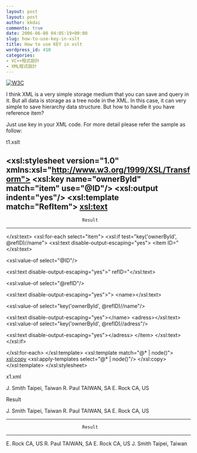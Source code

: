 ```yaml
---
layout: post
layout: post
author: kkdai
comments: true
date: 2006-06-08 04:05:19+00:00
slug: how-to-use-key-in-xslt
title: How to use KEY in xslt
wordpress_id: 410
categories:
- VC++程式設計
- XML程式設計
---
```


[![W3C](http://www.w3.org/Icons/WWW/w3c_home)](http://www.w3.org/)

I think XML is a very simple storage medium that you can save and query in it. But all data is storage as a tree node in the XML. In this case, it can very simple to save hierarchy data structure. But how to handle it you have reference item? 

Just use key in your XML code. For more detail please refer the sample as follow:

t1.xslt

<?xml version="1.0" encoding="UTF-8"?>
<xsl:stylesheet version="1.0" xmlns:xsl="http://www.w3.org/1999/XSL/Transform">
  <xsl:key name="ownerById" match="item" use="@ID"/>
  <xsl:output indent="yes"/>
  <xsl:template match="RefItem">
<xsl:text>
---------------------------------------------------------------------------------
                                 Result
---------------------------------------------------------------------------------
</xsl:text>
    <xsl:for-each select="item">
<xsl:if test="key('ownerById', @refID)//name">
<xsl:text disable-output-escaping="yes">
 &lt;item ID="</xsl:text>

<xsl:value-of select="@ID"/>

<xsl:text disable-output-escaping="yes">" refID="</xsl:text>

<xsl:value-of select="@refID"/>

<xsl:text disable-output-escaping="yes">">
  &lt;name></xsl:text>

<xsl:value-of select="key('ownerById', @refID)//name"/>

<xsl:text disable-output-escaping="yes">&lt;/name>
  &lt;adress></xsl:text>
<xsl:value-of select="key('ownerById', @refID)//adress"/>

<xsl:text disable-output-escaping="yes">&lt;/adress>
&lt;/item>
</xsl:text>
</xsl:if>

  </xsl:for-each>
  </xsl:template>
  <xsl:template match="@* | node()">
    <xsl:copy>
      <xsl:apply-templates select="@* | node()"/>
    </xsl:copy>
  </xsl:template>
</xsl:stylesheet>

x1.xml

<test>
  <item ID ="100">
    <name>J. Smith</name>
    <adress>Taipei, Taiwan</adress>
  </item>
  <!--
   <item ID ="110">
    <name>E. Rock</name>
    <adress>CA, US</adress>
  </item>
  -->
  <item ID ="120">
    <name>R. Paul</name>
    <adress>TAIWAN, SA</adress>
  </item>
  <item ID ="130">
    <name>E. Rock</name>
    <adress>CA, US</adress>
  </item>
  <RefItem>
    <item ID ="151" refID="130"/>
    <item ID ="152" refID="120"/>
    <item ID ="153" refID="130"/>
    <item ID ="154" refID="110"/>
    <item ID ="155" refID="100"/>
  </RefItem>
</test>

Result

<?xml version="1.0" encoding="utf-8"?>
<test>
  <item ID="100">
    <name>J. Smith</name>
    <adress>Taipei, Taiwan</adress>
  </item>
  <!--
   <item ID ="110">
    <name>E. Rock</name>
    <adress>CA, US</adress>
  </item>
  -->
  <item ID="120">
    <name>R. Paul</name>
    <adress>TAIWAN, SA</adress>
  </item>
  <item ID="130">
    <name>E. Rock</name>
    <adress>CA, US</adress>
  </item>

---------------------------------------------------------------------------------
                                 Result
---------------------------------------------------------------------------------

 <item ID="151" refID="130">
  <name>E. Rock</name>
  <adress>CA, US</adress>
</item>

 <item ID="152" refID="120">
  <name>R. Paul</name>
  <adress>TAIWAN, SA</adress>
</item>

 <item ID="153" refID="130">
  <name>E. Rock</name>
  <adress>CA, US</adress>
</item>

 <item ID="155" refID="100">
  <name>J. Smith</name>
  <adress>Taipei, Taiwan</adress>
</item>

</test>
